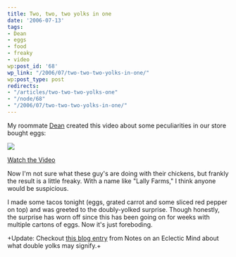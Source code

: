 ```yaml
---
title: Two, two, two yolks in one
date: '2006-07-13'
tags:
- Dean
- eggs
- food
- freaky
- video
wp:post_id: '68'
wp_link: "/2006/07/two-two-two-yolks-in-one/"
wp:post_type: post
redirects:
- "/articles/two-two-two-yolks-one"
- "/node/68"
- "/2006/07/two-two-two-yolks-in-one/"
---
```


My roommate [Dean](http://notthemessiah.net) created this video about some peculiarities in our store bought eggs:

[ ![](http://blip.tv/uploadedFiles/Deaner-SixEggsXTwoYolksTwelveYolks959.jpg) ](http://blip.tv/file/get/Deaner-2xYolk193.mp4?source=3)



[Watch the Video](http://blip.tv/file/get/Deaner-2xYolk193.mp4?source=3)

Now I'm not sure what these guy's are doing with their chickens, but frankly the result is a little freaky. With a name like "Lally Farms," I think anyone would be suspicious.

I made some tacos tonight (eggs, grated carrot and some sliced red pepper on top) and was greeted to the doubly-yolked surprise. Though honestly, the surprise has worn off since this has been going on for weeks with multiple cartons of eggs. Now it's just foreboding.

+Update: Checkout [this blog entry](http://www.ranablog.com/archives/000331.php) from Notes on an Eclectic Mind about what double yolks may signify.+


